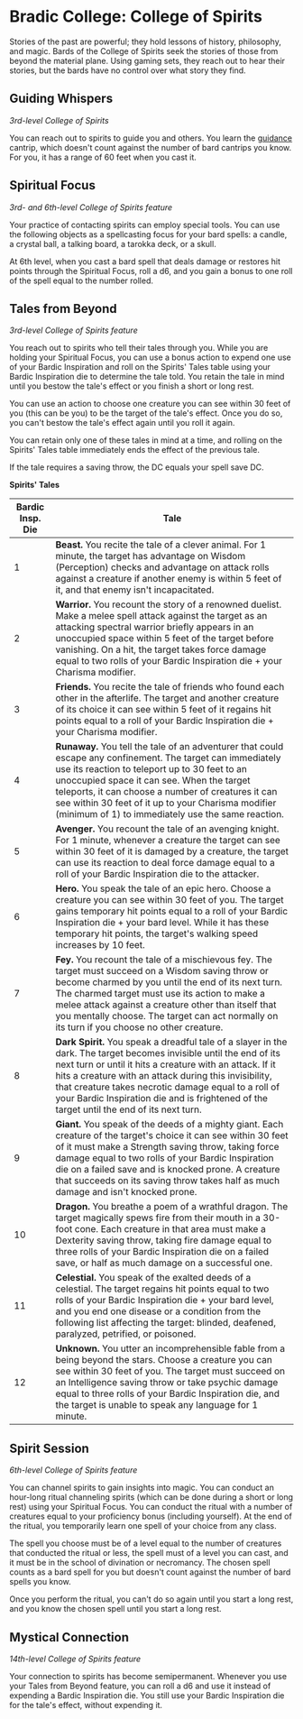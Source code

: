 # Bradic College: College of Spirits
Stories of the past are powerful; they hold lessons of history, philosophy, and magic. Bards of the College of Spirits seek the stories of those from beyond the material plane. Using gaming sets, they reach out to hear their stories, but the bards have no control over what story they find.

## Guiding Whispers
*3rd-level College of Spirits*

You can reach out to spirits to guide you and others. You learn the [guidance](../../Magic/Spells/guidance.md) cantrip, which doesn't count against the number of bard cantrips you know. For you, it has a range of 60 feet when you cast it.

## Spiritual Focus
*3rd- and 6th-level College of Spirits feature*

Your practice of contacting spirits can employ special tools. You can use the following objects as a spellcasting focus for your bard spells: a candle, a crystal ball, a talking board, a tarokka deck, or a skull.

At 6th level, when you cast a bard spell that deals damage or restores hit points through the Spiritual Focus, roll a d6, and you gain a bonus to one roll of the spell equal to the number rolled.

## Tales from Beyond
*3rd-level College of Spirits feature*

You reach out to spirits who tell their tales through you. While you are holding your Spiritual Focus, you can use a bonus action to expend one use of your Bardic Inspiration and roll on the Spirits' Tales table using your Bardic Inspiration die to determine the tale told. You retain the tale in mind until you bestow the tale's effect or you finish a short or long rest.

You can use an action to choose one creature you can see within 30 feet of you (this can be you) to be the target of the tale's effect. Once you do so, you can't bestow the tale's effect again until you roll it again.

You can retain only one of these tales in mind at a time, and rolling on the Spirits' Tales table immediately ends the effect of the previous tale.

If the tale requires a saving throw, the DC equals your spell save DC.

**Spirits' Tales**

Bardic Insp. Die|Tale
----------------|----
1|**Beast.** You recite the tale of a clever animal. For 1 minute, the target has advantage on Wisdom (Perception) checks and advantage on attack rolls against a creature if another enemy is within 5 feet of it, and that enemy isn't incapacitated.
2|**Warrior.** You recount the story of a renowned duelist. Make a melee spell attack against the target as an attacking spectral warrior briefly appears in an unoccupied space within 5 feet of the target before vanishing. On a hit, the target takes force damage equal to two rolls of your Bardic Inspiration die + your Charisma modifier.
3|**Friends.** You recite the tale of friends who found each other in the afterlife. The target and another creature of its choice it can see within 5 feet of it regains hit points equal to a roll of your Bardic Inspiration die + your Charisma modifier.
4|**Runaway.** You tell the tale of an adventurer that could escape any confinement. The target can immediately use its reaction to teleport up to 30 feet to an unoccupied space it can see. When the target teleports, it can choose a number of creatures it can see within 30 feet of it up to your Charisma modifier (minimum of 1) to immediately use the same reaction.
5|**Avenger.** You recount the tale of an avenging knight. For 1 minute, whenever a creature the target can see within 30 feet of it is damaged by a creature, the target can use its reaction to deal force damage equal to a roll of your Bardic Inspiration die to the attacker.
6|**Hero.** You speak the tale of an epic hero. Choose a creature you can see within 30 feet of you. The target gains temporary hit points equal to a roll of your Bardic Inspiration die + your bard level. While it has these temporary hit points, the target's walking speed increases by 10 feet.
7|**Fey.** You recount the tale of a mischievous fey. The target must succeed on a Wisdom saving throw or become charmed by you until the end of its next turn. The charmed target must use its action to make a melee attack against a creature other than itself that you mentally choose. The target can act normally on its turn if you choose no other creature.
8|**Dark Spirit.** You speak a dreadful tale of a slayer in the dark. The target becomes invisible until the end of its next turn or until it hits a creature with an attack. If it hits a creature with an attack during this invisibility, that creature takes necrotic damage equal to a roll of your Bardic Inspiration die and is frightened of the target until the end of its next turn.
9|**Giant.** You speak of the deeds of a mighty giant. Each creature of the target's choice it can see within 30 feet of it must make a Strength saving throw, taking force damage equal to two rolls of your Bardic Inspiration die on a failed save and is knocked prone. A creature that succeeds on its saving throw takes half as much damage and isn't knocked prone.
10|**Dragon.** You breathe a poem of a wrathful dragon. The target magically spews fire from their mouth in a 30-foot cone. Each creature in that area must make a Dexterity saving throw, taking fire damage equal to three rolls of your Bardic Inspiration die on a failed save, or half as much damage on a successful one.
11|**Celestial.** You speak of the exalted deeds of a celestial. The target regains hit points equal to two rolls of your Bardic Inspiration die + your bard level, and you end one disease or a condition from the following list affecting the target: blinded, deafened, paralyzed, petrified, or poisoned.
12|**Unknown.** You utter an incomprehensible fable from a being beyond the stars. Choose a creature you can see within 30 feet of you. The target must succeed on an Intelligence saving throw or take psychic damage equal to three rolls of your Bardic Inspiration die, and the target is unable to speak any language for 1 minute.

## Spirit Session
*6th-level College of Spirits feature*

You can channel spirits to gain insights into magic. You can conduct an hour-long ritual channeling spirits (which can be done during a short or long rest) using your Spiritual Focus. You can conduct the ritual with a number of creatures equal to your proficiency bonus (including yourself). At the end of the ritual, you temporarily learn one spell of your choice from any class.

The spell you choose must be of a level equal to the number of creatures that conducted the ritual or less, the spell must of a level you can cast, and it must be in the school of divination or necromancy. The chosen spell counts as a bard spell for you but doesn't count against the number of bard spells you know.

Once you perform the ritual, you can't do so again until you start a long rest, and you know the chosen spell until you start a long rest.

## Mystical Connection
*14th-level College of Spirits feature*

Your connection to spirits has become semipermanent. Whenever you use your Tales from Beyond feature, you can roll a d6 and use it instead of expending a Bardic Inspiration die. You still use your Bardic Inspiration die for the tale's effect, without expending it.
